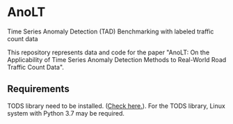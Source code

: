 # AnoLT
Time Series Anomaly Detection (TAD) Benchmarking with labeled traffic count data

This repository represents data and code for the paper "AnoLT: On the Applicability of Time Series Anomaly Detection Methods to Real-World Road Traffic Count Data".

## Requirements

TODS library need to be installed. ([Check here.](https://github.com/datamllab/tods)). 
For the TODS library, Linux system with Python 3.7 may be required. 
